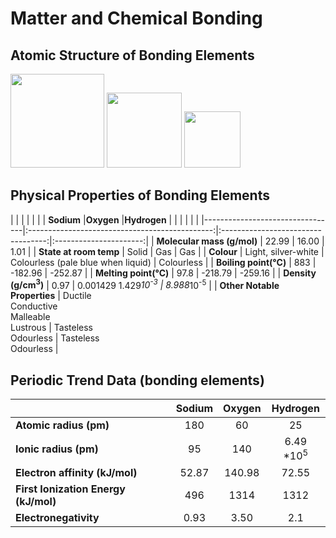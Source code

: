 # Matter and Chemical Bonding

## Atomic Structure of Bonding Elements

<img src="https://upload.wikimedia.org/wikipedia/commons/thumb/8/87/Electron_shell_011_Sodium_-_no_label.svg/240px-Electron_shell_011_Sodium_-_no_label.svg.png" width="150"/> <img src="https://useruploads.socratic.org/49kBkbYKRkeES4XK0hUF_1000px-Electron_shell_008_Oxygen_-_no_label.svg.png" width="120"/> <img src="https://textimgs.s3.amazonaws.com/BLchem/hell-001-hydrogen-no-label.svg" width="90"/> 


## Physical Properties of Bonding Elements

|                                 |                                                |                                    |                        |
|                                 | **Sodium**                                     |**Oxygen**                          |**Hydrogen**            |
|                                 |                                                |                                    |                        |
|---------------------------------|:----------------------------------------------:|:----------------------------------:|:----------------------:|
| **Molecular mass (g/mol)**      | 22.99                                          | 16.00                              | 1.01                   |
| **State at room temp**          | Solid                                          | Gas                                | Gas                    |
| **Colour**                      | Light, silver-white                            | Colourless (pale blue when liquid) | Colourless             |
| **Boiling point(°C)**           | 883                                            | -182.96                            | -252.87                |
| **Melting point(°C)**           | 97.8                                           | -218.79                            | -259.16                |
| **Density (g/cm<sup>3</sup>)**  | 0.97                                           | 0.001429 1.429*10<sup>-3</sup>     | 8.988*10<sup>-5</sup>  |
| **Other Notable Properties**    | Ductile<br>Conductive<br>Malleable<br>Lustrous | Tasteless<br>Odourless             | Tasteless<br>Odourless |

## Periodic Trend Data (bonding elements)

|                                      | **Sodium** | **Oxygen** |       **Hydrogen**       |
|--------------------------------------|:----------:|:----------:|:------------------------:|
|        **Atomic radius (pm)**        |   180      |   60       |          25              |
|         **Ionic radius (pm)**        |   95       |   140      | 6.49 *10<sup>5</sup>     |
|    **Electron affinity (kJ/mol)**    |  52.87     | 140.98     |         72.55            |
| **First Ionization Energy (kJ/mol)** |   496      |  1314      |         1312             |
|         **Electronegativity**        |  0.93      |  3.50      |          2.1             |
